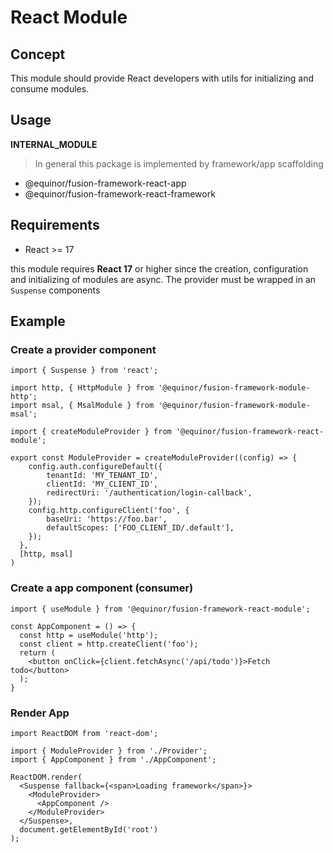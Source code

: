 # React Module

## Concept

This module should provide React developers with utils for initializing and consume modules.

## Usage

__INTERNAL_MODULE__

> In general this package is implemented by framework/app scaffolding

- @equinor/fusion-framework-react-app
- @equinor/fusion-framework-react-framework

## Requirements

- React >= 17

this module requires __React 17__ or higher since the creation, configuration and initializing of modules are async. The provider must be wrapped in an `Suspense` components

## Example

### Create a provider component
```tsx
import { Suspense } from 'react';

import http, { HttpModule } from '@equinor/fusion-framework-module-http';
import msal, { MsalModule } from '@equinor/fusion-framework-module-msal';

import { createModuleProvider } from '@equinor/fusion-framework-react-module';

export const ModuleProvider = createModuleProvider((config) => {
    config.auth.configureDefault({
        tenantId: 'MY_TENANT_ID',
        clientId: 'MY_CLIENT_ID',
        redirectUri: '/authentication/login-callback',
    });
    config.http.configureClient('foo', {
        baseUri: 'https://foo.bar',
        defaultScopes: ['FOO_CLIENT_ID/.default'],
    });
  },
  [http, msal]
)
```

### Create a app component (consumer)
```tsx
import { useModule } from '@equinor/fusion-framework-react-module';

const AppComponent = () => {
  const http = useModule('http');
  const client = http.createClient('foo');
  return (
    <button onClick={client.fetchAsync('/api/todo')}>Fetch todo</button>
  );
}
```

### Render App
```tsx
import ReactDOM from 'react-dom';

import { ModuleProvider } from './Provider';
import { AppComponent } from './AppComponent';

ReactDOM.render(
  <Suspense fallback={<span>Loading framework</span>}>
    <ModuleProvider>
      <AppComponent />
    </ModuleProvider>
  </Suspense>,
  document.getElementById('root')
);
```